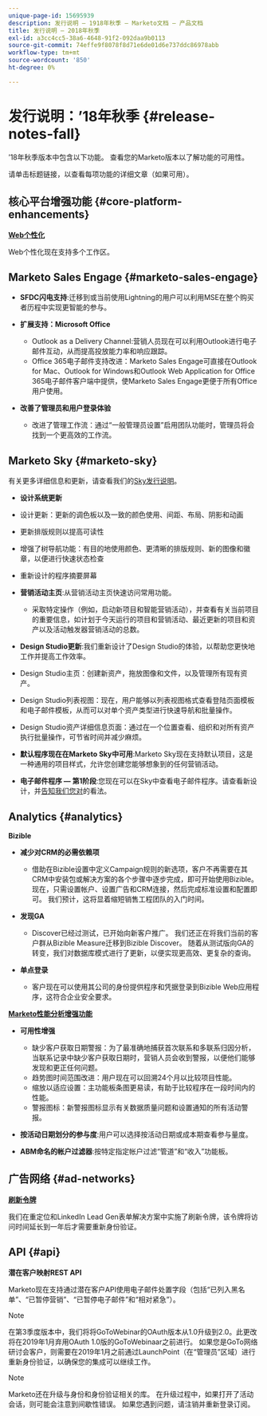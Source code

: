 ```yaml
---
unique-page-id: 15695939
description: 发行说明 — 1918年秋季 — Marketo文档 — 产品文档
title: 发行说明 — 2018年秋季
exl-id: a3cc4cc5-38a6-4648-91f2-092daa9b0113
source-git-commit: 74effe9f8078f8d71e6de01d6e737ddc86978abb
workflow-type: tm+mt
source-wordcount: '850'
ht-degree: 0%

---
```


# 发行说明：’18年秋季 {#release-notes-fall}

’18年秋季版本中包含以下功能。 查看您的Marketo版本以了解功能的可用性。

请单击标题链接，以查看每项功能的详细文章（如果可用）。

## 核心平台增强功能 {#core-platform-enhancements}

**[Web个性化](/help/marketo/product-docs/web-personalization/getting-started/workspaces-in-web-personalization.md)**

Web个性化现在支持多个工作区。

## Marketo Sales Engage {#marketo-sales-engage}

* **SFDC闪电支持**:迁移到或当前使用Lightning的用户可以利用MSE在整个购买者历程中实现更智能的参与。

* **扩展支持：Microsoft Office**

   * Outlook as a Delivery Channel:营销人员现在可以利用Outlook进行电子邮件互动，从而提高投放能力率和响应跟踪。
   * Office 365电子邮件支持改进：Marketo Sales Engage可直接在Outlook for Mac、Outlook for Windows和Outlook Web Application for Office 365电子邮件客户端中提供，使Marketo Sales Engage更便于所有Office用户使用。

* **改善了管理员和用户登录体验**

   * 改进了管理工作流：通过“一般管理员设置”启用团队功能时，管理员将会找到一个更高效的工作流。

## Marketo Sky {#marketo-sky}

有关更多详细信息和更新，请查看我们的[Sky发行说明](https://help.marketo.com)。

* **设计系统更新**

* 设计更新：更新的调色板以及一致的颜色使用、间距、布局、阴影和动画
* 更新排版规则以提高可读性
* 增强了树导航功能：有目的地使用颜色、更清晰的排版规则、新的图像和徽章，以便进行快速状态检查
* 重新设计的程序摘要屏幕

* **营销活动主页**:从营销活动主页快速访问常用功能。

   * 采取特定操作（例如，启动新项目和智能营销活动），并查看有关当前项目的重要信息，如计划于今天运行的项目和营销活动、最近更新的项目和资产以及活动触发器营销活动的总数。

* **Design Studio更新**:我们重新设计了Design Studio的体验，以帮助您更快地工作并提高工作效率。
* Design Studio主页：创建新资产，拖放图像和文件，以及管理所有现有资产。
* Design Studio列表视图：现在，用户能够以列表视图格式查看登陆页面模板和电子邮件模板，从而可以对单个资产类型进行快速导航和批量操作。
* Design Studio资产详细信息页面：通过在一个位置查看、组织和对所有资产执行批量操作，可节省时间并减少麻烦。
* **默认程序现在在Marketo Sky中可用**:Marketo Sky现在支持默认项目，这是一种通用的项目样式，允许您创建您能够想象到的任何营销活动。
* **电子邮件程序 — 第1阶段**:您现在可以在Sky中查看电子邮件程序。请查看新设计，并[告知我们您对](https://go.marketo.com/NextGenUX---USA---Apr-2018-fcp_Landing-Page-Feedback.html)的看法。

## Analytics {#analytics}

**Bizible**

* **减少对CRM的必需依赖项**

   * 借助在Bizible设置中定义Campaign规则的新选项，客户不再需要在其CRM中安装包或解决方案的各个步骤中逐步完成，即可开始使用Bizible。 现在，只需设置帐户、设置广告和CRM连接，然后完成标准设置和配置即可。 我们预计，这将显着缩短销售工程团队的入门时间。

* **发现GA**

   * Discover已经过测试，已开始向新客户推广。 我们还正在将我们当前的客户群从Bizible Measure迁移到Bizible Discover。 随着从测试版向GA的转变，我们对数据库模式进行了更新，以便实现更高效、更复杂的查询。

* **单点登录**

   * 客户现在可以使用其公司的身份提供程序和凭据登录到Bizible Web应用程序，这符合企业安全要求。

**[Marketo性能分析增强功能](/help/marketo/product-docs/reporting/performance-insights/performance-insights-overview.md)**

* **可用性增强**

   * 缺少客户获取日期警报：为了最准确地捕获首次联系和多联系归因分析，当联系记录中缺少客户获取日期时，营销人员会收到警报，以便他们能够发现和更正任何问题。
   * 趋势图时间范围改进：用户现在可以回溯24个月以比较项目性能。
   * 缩放以适应设置：主功能板条图更易读，有助于比较程序在一段时间内的性能。
   * 警报图标：新警报图标显示有关数据质量问题和设置通知的所有活动警报。

* **按活动日期划分的参与度**:用户可以选择按活动日期或成本期查看参与量度。
* **ABM命名的帐户过滤器**:按特定指定帐户过滤“管道”和“收入”功能板。

## 广告网络 {#ad-networks}

**[刷新令牌](/help/marketo/product-docs/demand-generation/social/social-functions/set-up-linkedin-lead-gen-forms.md)**

我们在重定位和LinkedIn Lead Gen表单解决方案中实施了刷新令牌，该令牌将访问时间延长到一年后才需要重新身份验证。

## API {#api}

**潜在客户映射REST API**

Marketo现在支持通过潜在客户API使用电子邮件处置字段（包括“已列入黑名单”、“已暂停营销”、“已暂停电子邮件”和“相对紧急”）。

>[!NOTE]
>
>在第3季度版本中，我们将将GoToWebinar的OAuth版本从1.0升级到2.0。此更改将在2019年1月弃用OAuth 1.0版的GoToWebinaar之前进行。 如果您是GoTo网络研讨会客户，则需要在2019年1月之前通过LaunchPoint（在“管理员”区域）进行重新身份验证，以确保您的集成可以继续工作。

>[!NOTE]
>
>Marketo还在升级与身份和身份验证相关的库。 在升级过程中，如果打开了活动会话，则可能会注意到间歇性错误。 如果您遇到问题，请注销并重新登录订阅。
